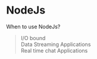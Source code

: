 # NodeJs

When to use NodeJs?<br />
> I/O bound <br />
> Data Streaming Applications<br />
> Real time chat Applications<br />

